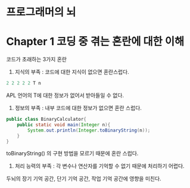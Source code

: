 # 프로그래머의 뇌

# Chapter 1 코딩 중 겪는 혼란에 대한 이해

코드가 초래하는 3가지 혼란

1. 지식의 부족 : 코드에 대한 지식이 없으면 혼란스럽다.

```java
2 2 2 2 2 T n
```

APL 언어의 T에 대한 정보가 없어서 받아들일 수 없다.

1. 정보의 부족 : 내부 코드에 대한 정보가 없으면 혼란 스럽다.

```java
public class BinaryCalculator{
	public static void main(Integer n){
		System.out.println(Integer.toBinaryString(n));
	}
}
```

toBinaryString() 의 구현 방법을 모르기 때문에 혼란 스럽다.

1. 처리 능력의 부족 : 각 변수나 연산자를 기억할 수 없기 때문에 처리하기 어렵다.

두뇌의 장기 기억 공간, 단기 기억 공간, 작업 기억 공간에 영향을 미친다.